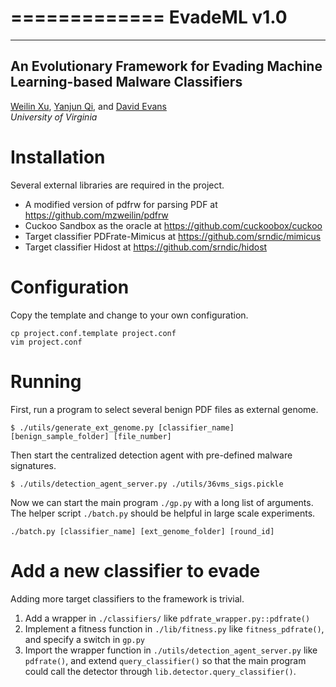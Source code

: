 =============
EvadeML v1.0
=============

------------
An Evolutionary Framework for Evading Machine Learning-based Malware Classifiers
------------

[Weilin Xu](https://github.com/mzweilin), [Yanjun Qi](http://www.cs.virginia.edu/yanjun/), and [David Evans](http://www.cs.virginia.edu/evans/)  
_University of Virginia_

# Installation

Several external libraries are required in the project.

* A modified version of pdfrw for parsing PDF at https://github.com/mzweilin/pdfrw
* Cuckoo Sandbox as the oracle at https://github.com/cuckoobox/cuckoo
* Target classifier PDFrate-Mimicus at https://github.com/srndic/mimicus
* Target classifier Hidost at https://github.com/srndic/hidost

# Configuration

Copy the template and change to your own configuration.

```
cp project.conf.template project.conf
vim project.conf
```

# Running

First, run a program to select several benign PDF files as external genome.
```
$ ./utils/generate_ext_genome.py [classifier_name] [benign_sample_folder] [file_number]
```

Then start the centralized detection agent with pre-defined malware signatures.
```
$ ./utils/detection_agent_server.py ./utils/36vms_sigs.pickle
```

Now we can start the main program `./gp.py` with a long list of arguments. The helper script `./batch.py` should be helpful in large scale experiments.
```
./batch.py [classifier_name] [ext_genome_folder] [round_id]
```


# Add a new classifier to evade

Adding more target classifiers to the framework is trivial.

1. Add a wrapper in `./classifiers/` like `pdfrate_wrapper.py::pdfrate()`
2. Implement a fitness function in `./lib/fitness.py` like `fitness_pdfrate()`, and specify a switch in `gp.py`
3. Import the wrapper function in `./utils/detection_agent_server.py` like `pdfrate()`, and extend `query_classifier()` so that the main program could call the detector through `lib.detector.query_classifier()`.
